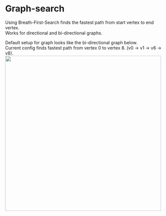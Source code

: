 # Graph-search

Using Breath-First-Search finds the fastest path from start vertex to end vertex.  
Works for directional and bi-directional graphs.

Default setup for graph looks like the bi-directional graph below.  
Current config finds fastest path from vertex 0 to vertex 8. (v0 -> v1 -> v6 -> v8).  
<img src="https://user-images.githubusercontent.com/49128709/153240876-7beefd87-28b6-4863-9045-3a483d1b80ad.png" width="500">
